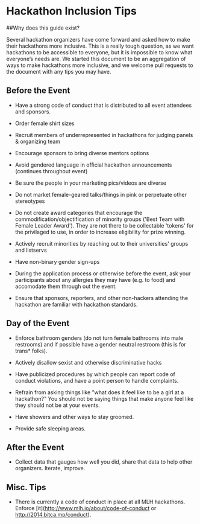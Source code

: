 Hackathon Inclusion Tips
===

##Why does this guide exist?

Several hackathon organizers have come forward and asked how to make their hackathons more inclusive. This is a really tough question, as we want hackathons to be accessible to everyone, but it is impossible to know what everyone’s needs are. We started this document to be an aggregation of ways to make hackathons more inclusive, and we welcome pull requests to the document with any tips you may have.


## Before the Event

* Have a strong code of conduct that is distributed to all event attendees and sponsors.

* Order female shirt sizes 

* Recruit members of underrepresented in hackathons for judging panels & organizing team

* Encourage sponsors to bring diverse mentors options

* Avoid gendered language in official hackathon announcements (continues throughout event)

* Be sure the people in your marketing pics/videos are diverse

* Do not market female-geared talks/things in pink or perpetuate other stereotypes

* Do not create award categories that encourage the commodification/objectification of minority groups ('Best Team with Female Leader Award'). They are not there to be collectable 'tokens' for the privilaged to use, in order to increase eligibility for prize winning.

* Actively recruit minorities by reaching out to their universities' groups and listservs

* Have non-binary gender sign-ups

* During the application process or otherwise before the event, ask your participants about any allergies they may have (e.g. to food) and accomodate them through out the event.

* Ensure that sponsors, reporters, and other non-hackers attending the hackathon are familiar with hackathon standards.

## Day of the Event

* Enforce bathroom genders (do not turn female bathrooms into male restrooms) and  if possible have a gender neutral restroom (this is for trans* folks).

* Actively disallow sexist and otherwise discriminative hacks

* Have publicized procedures by which people can report code of conduct violations, and have a point person to handle complaints. 

* Refrain from asking things like "what does it feel like to be a girl at a hackathon?" You should not be saying things that make anyone feel like they should not be at your events. 

* Have showers and other ways to stay groomed.

* Provide safe sleeping areas.

## After the Event

* Collect data that gauges how well you did, share that data to help other organizers. Iterate, improve.


## Misc. Tips

* There is currently a code of conduct in place at all  MLH hackathons. Enforce [it](http://www.mlh.io/about/code-of-conduct or http://2014.bitca.mp/conduct).





